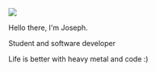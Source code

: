 ![](https://media.giphy.com/media/hmzZkvOJPLQti/giphy.gif)

Hello there, I'm Joseph.

Student and software developer

Life is better with heavy metal and code :)
